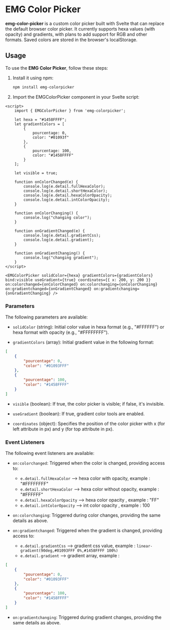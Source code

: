 
# EMG Color Picker

**emg-color-picker** is a custom color picker built with Svelte that can replace the default browser color picker. It currently supports hexa values (with opacity) and gradients, with plans to add support for RGB and other formats. Saved colors are stored in the browser's localStorage.

## Usage

To use the **EMG Color Picker**, follow these steps:

1. Install it using npm:

   ```bash
   npm install emg-colorpicker
   ```

2. Import the EMGColorPicker component in your Svelte script:

```svelte
<script>
    import { EMGColorPicker } from 'emg-colorpicker';

    let hexa = "#1458FFFF";
    let gradientColors = [
        {
            pourcentage: 0,
            color: "#01093f"
        },
        {
            pourcentage: 100,
            color: "#1458FFFF"
        }
    ];

    let visible = true;

    function onColorChanged(e) {
        console.log(e.detail.fullHexaColor);
        console.log(e.detail.shortHexaColor);
        console.log(e.detail.hexaColorOpacity);
        console.log(e.detail.intColorOpacity);
    }

    function onColorChanging() {
        console.log("changing color");
    }

    function onGradientChanged(e) {
        console.log(e.detail.gradientCss);
        console.log(e.detail.gradient);
    }

    function onGradientChanging() {
        console.log("changing gradient");
    }
</script>

<EMGColorPicker solidColor={hexa} gradientColors={gradientColors} bind:visible useGradient={true} coordinates={{ x: 200, y: 200 }} on:colorchanged={onColorChanged} on:colorchanging={onColorChanging} on:gradientchanged={onGradientChanged} on:gradientchanging={onGradientChanging} />
```

### Parameters

The following parameters are available:

- `solidColor` (string): Initial color value in hexa format (e.g., "#FFFFFF") or hexa format with opacity (e.g., "#FFFFFFFF").

- `gradientColors` (array): Initial gradient value in the following format:
```json
[
 	{
		"pourcentage": 0,
		"color": "#01093FFF"
	},
	{
		"pourcentage": 100,
		"color": "#1458FFFF"
	}
]
```

- `visible` (boolean): If true, the color picker is visible; if false, it's invisible.

- `useGradient` (boolean): If true, gradient color tools are enabled.

- `coordinates` (object): Specifies the position of the color picker with x (for left attribute in px) and y (for top attribute in px).

### Event Listeners

The following event listeners are available:

- `on:colorchanged`: Triggered when the color is changed, providing access to:
	- `e.detail.fullHexaColor`  --> hexa color with opacity, example : "#FFFFFFFF"
	- `e.detail.shortHexaColor` --> hexa color without opacity, example : "#FFFFFF"
	- `e.detail.hexaColorOpacity` --> hexa color opacity , example : "FF"
	- `e.detail.intColorOpacity` --> int color opacity , example : 100
- `on:colorchanging`: Triggered during color changes, providing the same details as above.

- `on:gradientchanged`: Triggered when the gradient is changed, providing access to:
	- `e.detail.gradientCss` --> gradient css value, example : `linear-gradient(90deg,#01093FFF 0%,#1458FFFF 100%)`
	- `e.detail.gradient` --> gradient array, example : 
```json
[
	{
		"pourcentage": 0,
		"color": "#01093FFF"
	},
	{
		"pourcentage": 100,
		"color": "#1458FFFF"
	}
]
```

- `on:gradientchanging`: Triggered during gradient changes, providing the same details as above.